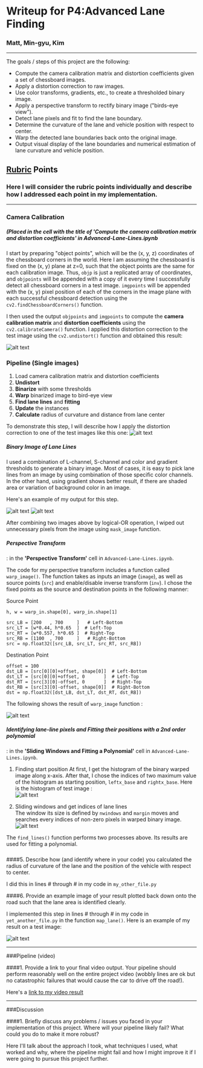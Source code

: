 # Writeup for P4:Advanced Lane Finding

### Matt, Min-gyu, Kim
---

The goals / steps of this project are the following:

* Compute the camera calibration matrix and distortion coefficients given a set of chessboard images.
* Apply a distortion correction to raw images.
* Use color transforms, gradients, etc., to create a thresholded binary image.
* Apply a perspective transform to rectify binary image ("birds-eye view").
* Detect lane pixels and fit to find the lane boundary.
* Determine the curvature of the lane and vehicle position with respect to center.
* Warp the detected lane boundaries back onto the original image.
* Output visual display of the lane boundaries and numerical estimation of lane curvature and vehicle position.

[//]: # (Image References)

[image1]: ./figures/calibration.png "Undistorted"
[image2]: ./figures/test_image.png "Road Transformed"
[image3]: ./figures/masked.png "Region of Interest"
[image4]: ./figures/c_binary.png "Binary_1"
[image5]: ./figures/grad.png "Binary_2"
[image6]: ./figures/warped.png "Warped"
[image7]: ./figures/histogram.png "Histogram"
[image8]: ./figures/find_lane_line.png "Finding Lines"
[image9]: ./figures/fitted_lines.png "Fitted Lines"
[image10]: ./figures/detected_lane.png "Detected Lane"
[image11]: ./figures/radiusCurvature.png "Formular for Radius of Curvature"
[video1]: ./project_video.mp4 "Video"

## [Rubric](https://review.udacity.com/#!/rubrics/571/view) Points
### Here I will consider the rubric points individually and describe how I addressed each point in my implementation.  

---

### Camera Calibration 
##### (Placed in the cell with the title of 'Compute the camera calibration matrix and distortion coefficients' in Advanced-Lane-Lines.ipynb

I start by preparing "object points", which will be the (x, y, z) coordinates of the chessboard corners in the world. Here I am assuming the chessboard is fixed on the (x, y) plane at z=0, such that the object points are the same for each calibration image.  Thus, `objp` is just a replicated array of coordinates, and `objpoints` will be appended with a copy of it every time I successfully detect all chessboard corners in a test image.  `imgpoints` will be appended with the (x, y) pixel position of each of the corners in the image plane with each successful chessboard detection using the `cv2.findChessboardCorners()` function.  

I then used the output `objpoints` and `imgpoints` to compute the **camera calibration matrix** and **distortion coefficients** using the `cv2.calibrateCamera()` function.  I applied this distortion correction to the test image using the `cv2.undistort()` function and obtained this result: 

![alt text][image1]

### Pipeline (Single images)

1) Load camera calibration matrix and distortion coefficients  
2) **Undistort**  
3) **Binarize** with some thresholds  
4) **Warp** binarized image to bird-eye view  
5) **Find lane lines** and **fitting** 
6) **Update** the instances  
7) **Calculate** radius of curvature and distance from lane center

To demonstrate this step, I will describe how I apply the distortion correction to one of the test images like this one:
![alt text][image2] 

##### Binary Image of Lane Lines

I used a combination of L-channel, S-channel and color and gradient thresholds to generate a binary image. Most of cases, it is easy to pick lane lines from an image by using combination of those specific color channels. In the other hand, using gradient shows better result, if there are shaded area or variation of background color in an image.

Here's an example of my output for this step.

![alt text][image4]
![alt text][image5]

After combining two images above by logical-OR operation, I wiped out unnecessary pixels from the image using `mask_image` function.

##### Perspective Transform
: in the **'Perspective Transform'** cell in `Advanced-Lane-Lines.ipynb`.

The code for my perspective transform includes a function called `warp_image()`. The function takes as inputs an image (`image`), as well as source points (`src`) and enable/disable inverse transform (`inv`).  I chose the fixed points as the source and destination points in the following manner:

Source Point
```
h, w = warp_in.shape[0], warp_in.shape[1]

src_LB = [200   , 700     ]   # Left-Bottom
src_LT = [w*0.44, h*0.65  ]  # Left-Top
src_RT = [w*0.557, h*0.65 ]  # Right-Top
src_RB = [1100  , 700     ]   # Right-Bottom
src = np.float32([src_LB, src_LT, src_RT, src_RB])
```
Destination Point
```
offset = 100
dst_LB = [src[0][0]+offset, shape[0]]  # Left-Bottom
dst_LT = [src[0][0]+offset, 0       ]  # Left-Top
dst_RT = [src[3][0]-offset, 0       ]  # Right-Top
dst_RB = [src[3][0]-offset, shape[0]]  # Right-Bottom
dst = np.float32([dst_LB, dst_LT, dst_RT, dst_RB])
```

The following shows the result of `warp_image` function : 

![alt text][image4]

##### Identifying lane-line pixels and Fitting their positions with a 2nd order polynomial
: in the **'Sliding Windows and Fitting a Polynomial'** cell in `Advanced-Lane-Lines.ipynb`.

1) Finding start position
At first, I get the histogram of the binary warped image along x-axis. After that, I chose the indices of two maximum value of the histogram as starting position, `leftx_base` and `rightx_base`. Here is the histogram of test image :  
![alt text][image7]

2) Sliding windows and get indices of lane lines  
The window its size is defined by `nwindows` and `margin` moves and searches every indices of non-zero pixels in warped binary image. 
![alt text][image8]

The `find_lines()` function performs two processes above. Its results are used for fitting a polynomial.

##### 


####5. Describe how (and identify where in your code) you calculated the radius of curvature of the lane and the position of the vehicle with respect to center.

I did this in lines # through # in my code in `my_other_file.py`

####6. Provide an example image of your result plotted back down onto the road such that the lane area is identified clearly.

I implemented this step in lines # through # in my code in `yet_another_file.py` in the function `map_lane()`.  Here is an example of my result on a test image:

![alt text][image6]

---

###Pipeline (video)

####1. Provide a link to your final video output.  Your pipeline should perform reasonably well on the entire project video (wobbly lines are ok but no catastrophic failures that would cause the car to drive off the road!).

Here's a [link to my video result](./project_video.mp4)

---

###Discussion

####1. Briefly discuss any problems / issues you faced in your implementation of this project.  Where will your pipeline likely fail?  What could you do to make it more robust?

Here I'll talk about the approach I took, what techniques I used, what worked and why, where the pipeline might fail and how I might improve it if I were going to pursue this project further.  

